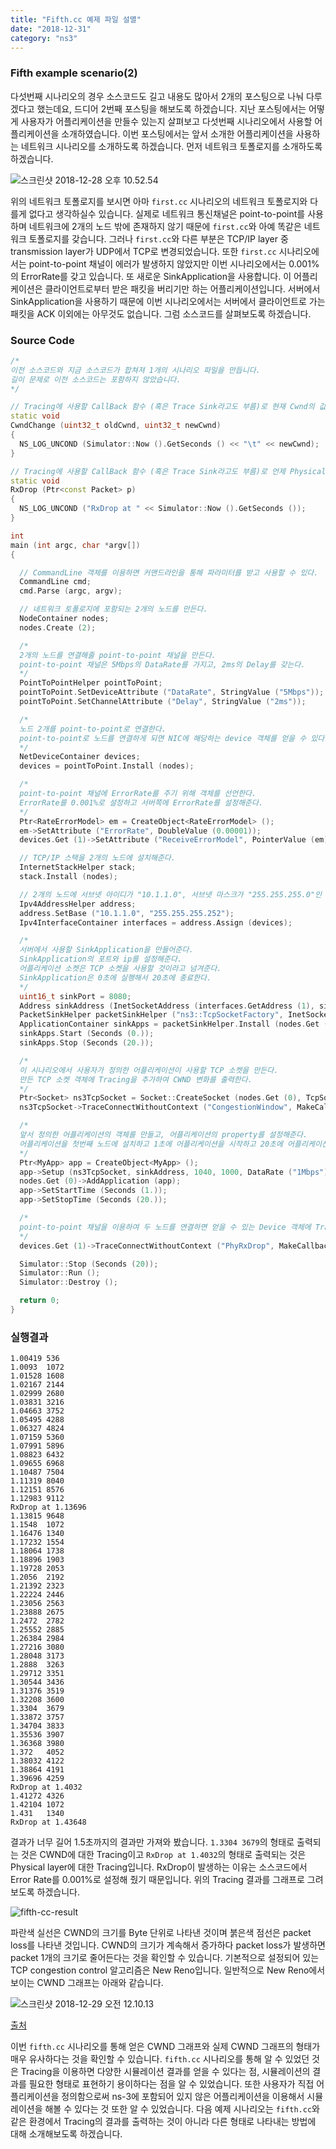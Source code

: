 ```yaml
---
title: "Fifth.cc 예제 파일 설멸"
date: "2018-12-31"
category: "ns3"
---
```


### Fifth example scenario(2)

다섯번째 시나리오의 경우 소스코드도 길고 내용도 많아서 2개의 포스팅으로 나눠 다루겠다고 했는데요, 드디어 2번째 포스팅을 해보도록 하겠습니다. 지난 포스팅에서는 어떻게 사용자가 어플리케이션을 만들수 있는지 살펴보고 다섯번째 시나리오에서 사용할 어플리케이션을 소개하였습니다. 이번 포스팅에서는 앞서 소개한 어플리케이션을 사용하는 네트워크 시나리오를 소개하도록 하겠습니다. 먼저 네트워크 토폴로지를 소개하도록 하겠습니다.

![스크린샷 2018-12-28 오후 10.52.54](https://i.imgur.com/U8wrlmB.png)

위의 네트워크 토폴로지를 보시면 아마 `first.cc` 시나리오의 네트워크 토폴로지와 다를게 없다고 생각하실수 있습니다. 실제로 네트워크 통신채널은 point-to-point를 사용하며 네트워크에 2개의 노드 밖에 존재하지 않기 때문에 `first.cc`와 아예 똑같은 네트워크 토폴로지를 갖습니다. 그러나 `first.cc`와 다른 부분은 TCP/IP layer 중 transmission layer가 UDP에서 TCP로 변경되었습니다. 또한 `first.cc` 시나리오에서는 point-to-point 채널이 에러가 발생하지 않았지만 이번 시나리오에서는 0.001%의 ErrorRate를 갖고 있습니다. 또 새로운 SinkApplication을 사용합니다. 이 어플리케이션은 클라이언트로부터 받은 패킷을 버리기만 하는 어플리케이션입니다. 서버에서 SinkApplication을 사용하기 때문에 이번 시나리오에서는 서버에서 클라이언트로 가는 패킷을 ACK 이외에는 아무것도 없습니다. 그럼 소스코드를 살펴보도록 하겠습니다.

### Source Code

```c++
/*
이전 소스코드와 지금 소스코드가 합쳐져 1개의 시나리오 파일을 만듭니다.  
길이 문제로 이전 소스코드는 포함하지 않았습니다.
*/

// Tracing에 사용할 CallBack 함수 (혹은 Trace Sink라고도 부름)로 현재 Cwnd의 값을 출력한다.
static void
CwndChange (uint32_t oldCwnd, uint32_t newCwnd)
{
  NS_LOG_UNCOND (Simulator::Now ().GetSeconds () << "\t" << newCwnd);
}

// Tracing에 사용할 CallBack 함수 (혹은 Trace Sink라고도 부름)로 언제 Physical layer에서 packet loss가 발생하는지 출력한다.
static void
RxDrop (Ptr<const Packet> p)
{
  NS_LOG_UNCOND ("RxDrop at " << Simulator::Now ().GetSeconds ());
}

int
main (int argc, char *argv[])
{

  // CommandLine 객체를 이용하면 커맨드라인을 통해 파라미터를 받고 사용할 수 있다.
  CommandLine cmd;
  cmd.Parse (argc, argv);

  // 네트워크 토폴로지에 포함되는 2개의 노드를 만든다.
  NodeContainer nodes;
  nodes.Create (2);

  /*
  2개의 노드를 연결해줄 point-to-point 채널을 만든다.
  point-to-point 채널은 5Mbps의 DataRate를 가지고, 2ms의 Delay를 갖는다.
  */
  PointToPointHelper pointToPoint;
  pointToPoint.SetDeviceAttribute ("DataRate", StringValue ("5Mbps"));
  pointToPoint.SetChannelAttribute ("Delay", StringValue ("2ms"));

  /*
  노드 2개를 point-to-point로 연결한다.
  point-to-point로 노드를 연결하게 되면 NIC에 해당하는 device 객체를 얻을 수 있다.
  */
  NetDeviceContainer devices;
  devices = pointToPoint.Install (nodes);

  /*
  point-to-point 채널에 ErrorRate를 주기 위해 객체를 선언한다.
  ErrorRate를 0.001%로 설정하고 서버쪽에 ErrorRate를 설정해준다.
  */
  Ptr<RateErrorModel> em = CreateObject<RateErrorModel> ();
  em->SetAttribute ("ErrorRate", DoubleValue (0.00001));
  devices.Get (1)->SetAttribute ("ReceiveErrorModel", PointerValue (em));

  // TCP/IP 스택을 2개의 노드에 설치해준다.
  InternetStackHelper stack;
  stack.Install (nodes);

  // 2개의 노드에 서브넷 아이디가 "10.1.1.0", 서브넷 마스크가 "255.255.255.0"인 ip를 할당해준다.
  Ipv4AddressHelper address;
  address.SetBase ("10.1.1.0", "255.255.255.252");
  Ipv4InterfaceContainer interfaces = address.Assign (devices);

  /*
  서버에서 사용할 SinkApplication을 만들어준다.
  SinkApplication의 포트와 ip를 설정해준다.
  어플리케이션 소켓은 TCP 소켓을 사용할 것이라고 넘겨준다.
  SinkApplication은 0초에 실행해서 20초에 종료한다.
  */
  uint16_t sinkPort = 8080;
  Address sinkAddress (InetSocketAddress (interfaces.GetAddress (1), sinkPort));
  PacketSinkHelper packetSinkHelper ("ns3::TcpSocketFactory", InetSocketAddress (Ipv4Address::GetAny (), sinkPort));
  ApplicationContainer sinkApps = packetSinkHelper.Install (nodes.Get (1));
  sinkApps.Start (Seconds (0.));
  sinkApps.Stop (Seconds (20.));

  /*
  이 시나리오에서 사용자가 정의한 어플리케이션이 사용할 TCP 소켓을 만든다.
  만든 TCP 소켓 객체에 Tracing을 추가하여 CWND 변화를 출력한다.
  */
  Ptr<Socket> ns3TcpSocket = Socket::CreateSocket (nodes.Get (0), TcpSocketFactory::GetTypeId ());
  ns3TcpSocket->TraceConnectWithoutContext ("CongestionWindow", MakeCallback (&CwndChange));

  /*
  앞서 정의한 어플리케이션의 객체를 만들고, 어플리케이션의 property를 설정해준다.
  어플리케이션을 첫번째 노드에 설치하고 1초에 어플리케이션을 시작하고 20초에 어플리케이션을 종료한다.
  */
  Ptr<MyApp> app = CreateObject<MyApp> ();
  app->Setup (ns3TcpSocket, sinkAddress, 1040, 1000, DataRate ("1Mbps"));
  nodes.Get (0)->AddApplication (app);
  app->SetStartTime (Seconds (1.));
  app->SetStopTime (Seconds (20.));

  /*
  point-to-point 채널을 이용하여 두 노드를 연결하면 얻을 수 있는 Device 객체에 Tracing을 추가하여 packet loss를 출력한다.
  */
  devices.Get (1)->TraceConnectWithoutContext ("PhyRxDrop", MakeCallback (&RxDrop));

  Simulator::Stop (Seconds (20));
  Simulator::Run ();
  Simulator::Destroy ();

  return 0;
}

```

### 실행결과

```shell
1.00419	536
1.0093	1072
1.01528	1608
1.02167	2144
1.02999	2680
1.03831	3216
1.04663	3752
1.05495	4288
1.06327	4824
1.07159	5360
1.07991	5896
1.08823	6432
1.09655	6968
1.10487	7504
1.11319	8040
1.12151	8576
1.12983	9112
RxDrop at 1.13696
1.13815	9648
1.1548	1072
1.16476	1340
1.17232	1554
1.18064	1738
1.18896	1903
1.19728	2053
1.2056	2192
1.21392	2323
1.22224	2446
1.23056	2563
1.23888	2675
1.2472	2782
1.25552	2885
1.26384	2984
1.27216	3080
1.28048	3173
1.2888	3263
1.29712	3351
1.30544	3436
1.31376	3519
1.32208	3600
1.3304	3679
1.33872	3757
1.34704	3833
1.35536	3907
1.36368	3980
1.372	4052
1.38032	4122
1.38864	4191
1.39696	4259
RxDrop at 1.4032
1.41272	4326
1.42104	1072
1.431	1340
RxDrop at 1.43648
```

결과가 너무 길어 1.5초까지의 결과만 가져와 봤습니다. `1.3304 3679`의 형태로 출력되는 것은 CWND에 대한 Tracing이고 `RxDrop at 1.4032`의 형태로 출력되는 것은 Physical layer에 대한 Tracing입니다. RxDrop이 발생하는 이유는 소스코드에서 Error Rate를 0.001%로 설정해 줬기 때문입니다. 위의 Tracing 결과를 그래프로 그려보도록 하겠습니다.

![fifth-cc-result](https://i.imgur.com/GmjR9DU.png)

파란색 실선은 CWND의 크기를 Byte 단위로 나타낸 것이며 붉은색 점선은 packet loss를 나타낸 것입니다. CWND의 크기가 계속해서 증가하다 packet loss가 발생하면 packet 1개의 크기로 줄어든다는 것을 확인할 수 있습니다. 기본적으로 설정되어 있는 TCP congestion control 알고리즘은 New Reno입니다. 일반적으로 New Reno에서 보이는 CWND 그래프는 아래와 같습니다.

![스크린샷 2018-12-29 오전 12.10.13](https://i.imgur.com/KNuvznh.png)

[출처](https://c3lab.poliba.it/TCP_over_Hsdpa)

이번 `fifth.cc` 시나리오를 통해 얻은 CWND 그래프와 실제 CWND 그래프의 형태가 매우 유사하다는 것을 확인할 수 있습니다. `fifth.cc` 시나리오를 통해 알 수 있었던 것은 Tracing을 이용하면 다양한 시뮬레이션 결과를 얻을 수 있다는 점, 시뮬레이션의 결과를 필요한 형태로 표현하기 용이하다는 점을 알 수 있었습니다. 또한 사용자가 직접 어플리케이션을 정의함으로써 ns-3에 포함되어 있지 않은 어플리케이션을 이용해서 시뮬레이션을 해볼 수 있다는 것 또한 알 수 있었습니다. 다음 예제 시나리오는 `fifth.cc`와 같은 환경에서 Tracing의 결과를 출력하는 것이 아니라 다른 형태로 나타내는 방법에 대해 소개해보도록 하겠습니다.
